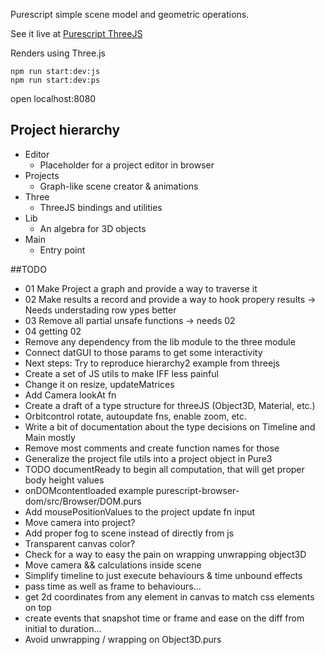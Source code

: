 Purescript simple scene model and geometric operations. 

See it live at [Purescript ThreeJS](https://rlucha.github.io/purescript-threejs/)

Renders using Three.js 

```
npm run start:dev:js
npm run start:dev:ps
```

open localhost:8080


## Project hierarchy
- Editor
  - Placeholder for a project editor in browser
- Projects
  - Graph-like scene creator & animations
- Three
  - ThreeJS bindings and utilities
- Lib
  - An algebra for 3D objects
- Main
  - Entry point

##TODO
- 01 Make Project a graph and provide a way to traverse it
- 02 Make results a record and provide a way to hook propery results -> Needs understading row ypes better
- 03 Remove all partial unsafe functions -> needs 02
- 04 getting 02 
- Remove any dependency from the lib module to the three module
- Connect datGUI to those params to get some interactivity
- Next steps: Try to reproduce hierarchy2 example from threejs 
- Create a set of JS utils to make IFF less painful
- Change it on resize, updateMatrices
- Add Camera lookAt fn
- Create a draft of a type structure for threeJS (Object3D, Material, etc.)
- Orbitcontrol rotate, autoupdate fns, enable zoom, etc.
- Write a bit of documentation about the type decisions on Timeline and Main mostly
- Remove most comments and create function names for those
- Generalize the project file utils into a project object in Pure3
- TODO documentReady to begin all computation, that will get proper body height values
- onDOMcontentloaded example purescript-browser-dom/src/Browser/DOM.purs
- Add mousePositionValues to the project update fn input
- Move camera into project?
- Add proper fog to scene instead of directly from js
- Transparent canvas color?
- Check for a way to easy the pain on wrapping unwrapping object3D
- Move camera && calculations inside scene
- Simplify timeline to just execute behaviours & time unbound effects
- pass time as well as frame to behaviours...
- get 2d coordinates from any element in canvas to match css elements on top
- create events that snapshot time or frame and ease on the diff from initial to duration...
- Avoid unwrapping / wrapping on Object3D.purs

